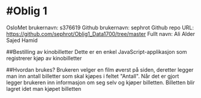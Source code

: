 #Oblig 1
=====
OsloMet brukernavn: s376619
Github brukernavn: sephrot
Github repo URL: https://github.com/sephrot/Oblig1_Data1700/tree/master
Fullt navn: Ali Alder Sajed Hamid

##Bestilling av kinobilletter
Dette er en enkel JavaScript-applikasjon som registrerer kjøp av kinobilletter

##Hvordan brukes?
Brukeren velger en film øverst på siden, deretter legger man inn antall billetter som skal kjøpes i feltet "Antall".
Når det er gjort legger brukeren inn informasjon om seg selv og kjøper billetten.
Billetten blir lagret idet man kjøpet billetten
